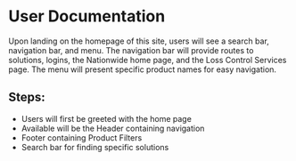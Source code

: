 # User Documentation

Upon landing on the homepage of this site, users will see a search bar, navigation bar, and menu.
The navigation bar will provide routes to solutions, logins, the Nationwide home page, and the Loss Control Services page. The menu will present specific product names for easy navigation.

## Steps:
- Users will first be greeted with the home page
- Available will be the Header containing navigation
- Footer containing Product Filters
- Search bar for finding specific solutions
